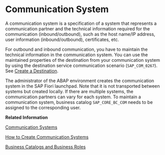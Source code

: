 <!-- loio875a3d6b20cb4934bcfea815e28afaa1 -->

# Communication System

A communication system is a specification of a system that represents a communication partner and the technical information required for the communication \(inbound/outbound\), such as the host name/IP address, user information \(inbound/outbound\), certificates, etc.

For outbound and inbound communication, you have to maintain the technical information in the communication system. You can use the maintained properties of the destination from your communication system by using the destination service communication scenario \(`SAP_COM_0267`\). See [Create a Destination](create-a-destination-3fa7934.md).

The administrator of the ABAP environment creates the communication system in the SAP Fiori launchpad. Note that it is not transported between systems but created locally. If there are multiple systems, the communication partners can vary for each system. To maintain a communication system, business catalog `SAP_CORE_BC_COM` needs to be assigned to the corresponding user.

**Related Information**  


[Communication Systems](../50-administration-and-ops/communication-systems-15663c1.md "You can use this app to create communication systems. Communication systems are created to enable the communication among different systems.")

[How to Create Communication Systems](../50-administration-and-ops/how-to-create-communication-systems-c2234ac.md "")

[Business Catalogs and Business Roles](https://help.sap.com/viewer/65de2977205c403bbc107264b8eccf4b/Cloud/en-US/da320654ed6e4e1e804a1a882cd461ea.html)

